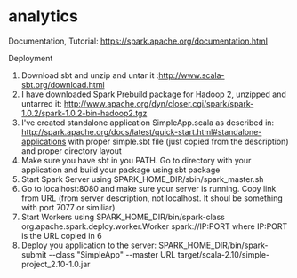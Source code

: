 # analytics

Documentation, Tutorial: https://spark.apache.org/documentation.html




Deployment

1) Download sbt and unzip and untar it :http://www.scala-sbt.org/download.html
2) I have downloaded Spark Prebuild package for Hadoop 2, unzipped and untarred it: http://www.apache.org/dyn/closer.cgi/spark/spark-1.0.2/spark-1.0.2-bin-hadoop2.tgz
3) I've created standalone application SimpleApp.scala as described in: http://spark.apache.org/docs/latest/quick-start.html#standalone-applications with proper simple.sbt file (just copied from the description) and proper directory layout
4) Make sure you have sbt in you PATH. Go to directory with your application and build your package using sbt package
5) Start Spark Server using SPARK_HOME_DIR/sbin/spark_master.sh
6) Go to localhost:8080 and make sure your server is running. Copy link from URL (from server description, not localhost. It shoul be something with port 7077 or similiar)
7) Start Workers using SPARK_HOME_DIR/bin/spark-class org.apache.spark.deploy.worker.Worker spark://IP:PORT where IP:PORT is the URL copied in 6
8) Deploy you application to the server: SPARK_HOME_DIR/bin/spark-submit --class "SimpleApp" --master URL target/scala-2.10/simple-project_2.10-1.0.jar
